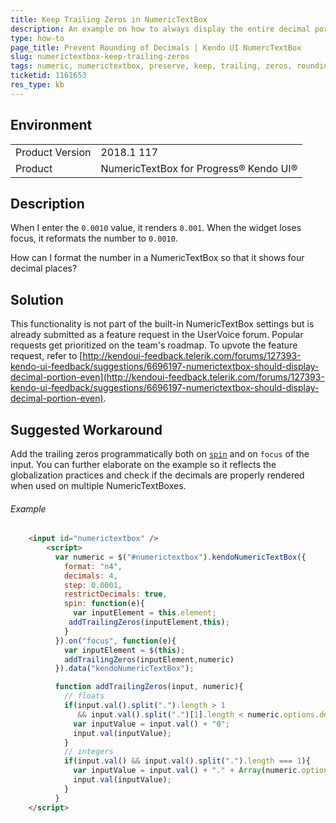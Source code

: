 ```yaml
---
title: Keep Trailing Zeros in NumericTextBox
description: An example on how to always display the entire decimal portion in the Kendo UI NumericTextBox.
type: how-to
page_title: Prevent Rounding of Decimals | Kendo UI NumercTextBox
slug: numerictextbox-keep-trailing-zeros
tags: numeric, numerictextbox, preserve, keep, trailing, zeros, rounding, decimals, round
ticketid: 1161653
res_type: kb
---
```


## Environment

<table>
	<tr>
		<td>Product Version</td>
		<td>2018.1 117</td>
	</tr>
	<tr>
		<td>Product</td>
		<td>NumericTextBox for Progress® Kendo UI®</td>
	</tr>
</table>


## Description

When I enter the `0.0010` value, it renders `0.001`. When the widget loses focus, it reformats the number to `0.0010`.

How can I format the number in a NumericTextBox so that it shows four decimal places?

## Solution

This functionality is not part of the built-in NumericTextBox settings but is already submitted as a feature request in the UserVoice forum. Popular requests get prioritized on the team's roadmap. To upvote the feature request, refer to [http://kendoui-feedback.telerik.com/forums/127393-kendo-ui-feedback/suggestions/6696197-numerictextbox-should-display-decimal-portion-even](http://kendoui-feedback.telerik.com/forums/127393-kendo-ui-feedback/suggestions/6696197-numerictextbox-should-display-decimal-portion-even).

## Suggested Workaround

Add the trailing zeros programmatically both on [`spin`](/api/javascript/ui/numerictextbox/events/spin) and on `focus` of the input. You can further elaborate on the example so it reflects the globalization practices and check if the decimals are properly rendered when used on multiple NumericTextBoxes.

###### Example

```html
	<input id="numerictextbox" />
	    <script>
	      var numeric = $("#numerictextbox").kendoNumericTextBox({
	        format: "n4",
	        decimals: 4,
	        step: 0.0001,
	        restrictDecimals: true,
	        spin: function(e){
	          var inputElement = this.element;
	         addTrailingZeros(inputElement,this);          
	        }
	      }).on("focus", function(e){
	        var inputElement = $(this);
	        addTrailingZeros(inputElement,numeric)
	      }).data("kendoNumericTextBox");

	      function addTrailingZeros(input, numeric){
	        // floats
	        if(input.val().split(".").length > 1
	           && input.val().split(".")[1].length < numeric.options.decimals){
	          var inputValue = input.val() + "0";
	          input.val(inputValue);
	        }
	        // integers
	        if(input.val() && input.val().split(".").length === 1){
	          var inputValue = input.val() + "." + Array(numeric.options.decimals + 1).join("0");
	          input.val(inputValue);
	        }          
	      }
	</script>
```
